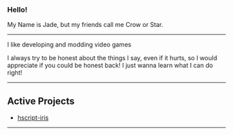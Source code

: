 ### Hello!

My Name is Jade, but my friends call me Crow or Star.

---

I like developing and modding video games

I always try to be honest about the things I say, even if it hurts,
so I would appreciate if you could be honest back! I just wanna learn what I can do right!

---

## Active Projects

- [hscript-iris](https://github.com/crowplexus/hscript-iris)

---


